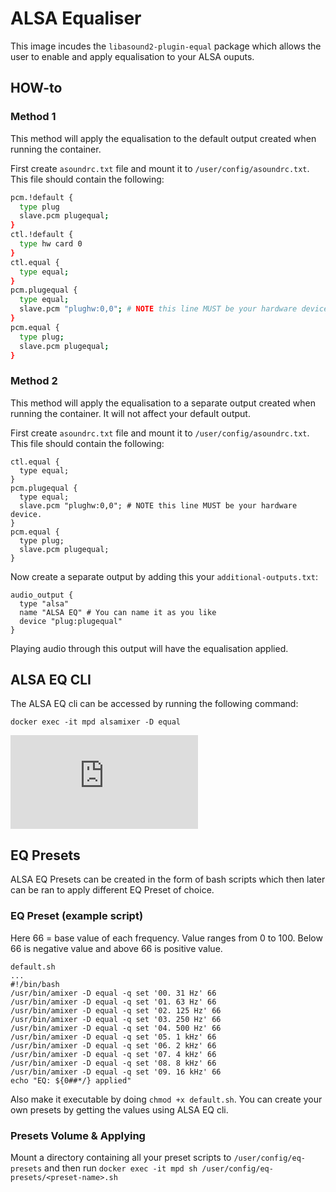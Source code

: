 # ALSA Equaliser

This image incudes the `libasound2-plugin-equal` package which allows the user to enable and apply equalisation to your ALSA ouputs.

## HOW-to

### Method 1

This method will apply the equalisation to the default output created when running the container.

First create `asoundrc.txt` file and mount it to `/user/config/asoundrc.txt`. This file should contain the following:

```bash
pcm.!default {
  type plug
  slave.pcm plugequal;
}
ctl.!default {
  type hw card 0
}
ctl.equal {
  type equal;
}
pcm.plugequal {
  type equal;
  slave.pcm "plughw:0,0"; # NOTE this line MUST be your hardware device.
}
pcm.equal {
  type plug;
  slave.pcm plugequal;
}
```

### Method 2

This method will apply the equalisation to a separate output created when running the container. It will not affect your default output.

First create `asoundrc.txt` file and mount it to `/user/config/asoundrc.txt`. This file should contain the following:

```text
ctl.equal {
  type equal;
}
pcm.plugequal {
  type equal;
  slave.pcm "plughw:0,0"; # NOTE this line MUST be your hardware device.
}
pcm.equal {
  type plug;
  slave.pcm plugequal;
}
```

Now create a separate output by adding this your `additional-outputs.txt`:

```text
audio_output {
  type "alsa"
  name "ALSA EQ" # You can name it as you like
  device "plug:plugequal"
}
```

Playing audio through this output will have the equalisation applied.

## ALSA EQ CLI

The ALSA EQ cli can be accessed by running the following command:

```text
docker exec -it mpd alsamixer -D equal
```

![ALSA EQ cli](https://github.com/GioF71/mpd-alsa-docker/blob/main/doc/alsa-eq.md)

## EQ Presets

ALSA EQ Presets can be created in the form of bash scripts which then later can be ran to apply different EQ Preset of choice.

### EQ Preset (example script)

Here 66 = base value of each frequency. Value ranges from 0 to 100. Below 66 is negative value and above 66 is positive value.

```text
default.sh
...
#!/bin/bash
/usr/bin/amixer -D equal -q set '00. 31 Hz' 66
/usr/bin/amixer -D equal -q set '01. 63 Hz' 66
/usr/bin/amixer -D equal -q set '02. 125 Hz' 66
/usr/bin/amixer -D equal -q set '03. 250 Hz' 66
/usr/bin/amixer -D equal -q set '04. 500 Hz' 66
/usr/bin/amixer -D equal -q set '05. 1 kHz' 66
/usr/bin/amixer -D equal -q set '06. 2 kHz' 66
/usr/bin/amixer -D equal -q set '07. 4 kHz' 66
/usr/bin/amixer -D equal -q set '08. 8 kHz' 66
/usr/bin/amixer -D equal -q set '09. 16 kHz' 66
echo "EQ: ${0##*/} applied"
```

Also make it executable by doing `chmod +x default.sh`. You can create your own presets by getting the values using ALSA EQ cli.

### Presets Volume & Applying

Mount a directory containing all your preset scripts to `/user/config/eq-presets` and then run `docker exec -it mpd sh /user/config/eq-presets/<preset-name>.sh`
